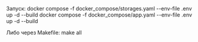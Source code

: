 Запуск:
docker compose -f docker_compose/storages.yaml --env-file .env up -d --build
docker compose -f docker_compose/app.yaml --env-file .env up -d --build

Либо через Makefile:
make all
